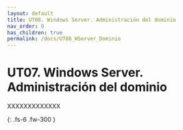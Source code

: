 ```yaml
---
layout: default
title: UT08. Windows Server. Administración del dominio
nav_order: 9
has_children: true
permalink: /docs/UT08_WServer_Dominio
---
```


# UT07. Windows Server. Administración del dominio

XXXXXXXXXXXXX

{: .fs-6 .fw-300 }